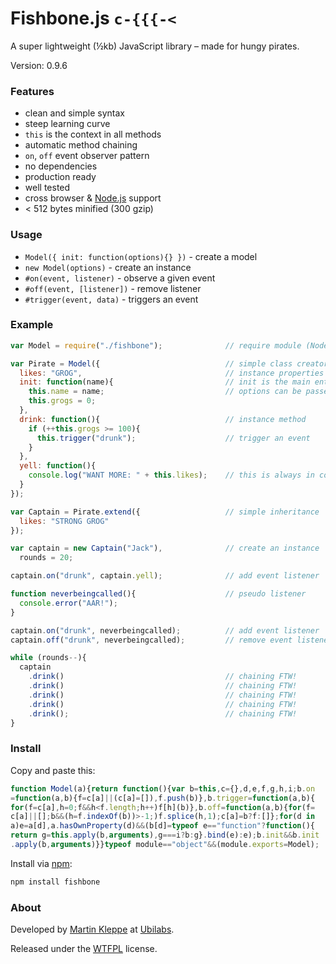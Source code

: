 # Fishbone.js `c-{{{-<`

A super lightweight (½kb) JavaScript library – made for hungy pirates.

Version: 0.9.6

### Features

* clean and simple syntax
* steep learning curve
* `this` is the context in all methods
* automatic method chaining
* `on`, `off` event observer pattern
* no dependencies
* production ready
* well tested
* cross browser & [Node.js](http://nodejs.org) support
* < 512 bytes minified (300 gzip)

### Usage

* `Model({ init: function(options){} })` - create a model
* `new Model(options)` - create an instance
* `#on(event, listener)` - observe a given event
* `#off(event, [listener])` - remove listener
* `#trigger(event, data)` - triggers an event

### Example

```js
var Model = require("./fishbone");              // require module (Node only)

var Pirate = Model({                            // simple class creator
  likes: "GROG",                                // instance properties
  init: function(name){                         // init is the main entrance
    this.name = name;                           // options can be passed
    this.grogs = 0;
  },
  drink: function(){                            // instance method
    if (++this.grogs >= 100){
      this.trigger("drunk");                    // trigger an event
    }
  },
  yell: function(){
    console.log("WANT MORE: " + this.likes);    // this is always in context
  }
});

var Captain = Pirate.extend({                   // simple inheritance
  likes: "STRONG GROG"
});

var captain = new Captain("Jack"),              // create an instance
  rounds = 20;

captain.on("drunk", captain.yell);              // add event listener

function neverbeingcalled(){                    // pseudo listener
  console.error("AAR!");
}

captain.on("drunk", neverbeingcalled);          // add event listener
captain.off("drunk", neverbeingcalled);         // remove event listener

while (rounds--){ 
  captain
    .drink()                                    // chaining FTW!
    .drink()                                    // chaining FTW!
    .drink()                                    // chaining FTW!
    .drink()                                    // chaining FTW!
    .drink();                                   // chaining FTW!
}
```

### Install

Copy and paste this:

```js
function Model(a){return function(){var b=this,c={},d,e,f,g,h,i;b.on
=function(a,b){f=c[a]||(c[a]=[]),f.push(b)},b.trigger=function(a,b){
for(f=c[a],h=0;f&&h<f.length;h++)f[h](b)},b.off=function(a,b){for(f=
c[a]||[];b&&(h=f.indexOf(b))>-1;)f.splice(h,1);c[a]=b?f:[]};for(d in
a)e=a[d],a.hasOwnProperty(d)&&(b[d]=typeof e=="function"?function(){
return g=this.apply(b,arguments),g===i?b:g}.bind(e):e);b.init&&b.init
.apply(b,arguments)}}typeof module=="object"&&(module.exports=Model);
```

Install via [npm](https://npmjs.org/package/fishbone):

```sh
npm install fishbone
```


### About

Developed by [Martin Kleppe](https://plus.google.com/103747379090421872359) at [Ubilabs](http://www.ubilabs.net).

Released under the [WTFPL](http://en.wikipedia.org/wiki/WTFPL) license.